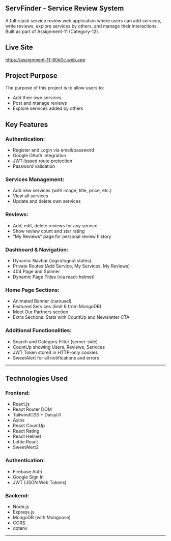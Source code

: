  ## ServFinder - Service Review System

A full-stack service review web application where users can add services, write reviews, explore services by others, and manage their interactions. Built as part of Assignment-11 (Category-12).

##  Live Site
https://assignment-11-80e0c.web.app

##  Project Purpose

The purpose of this project is to allow users to:
- Add their own services
- Post and manage reviews
- Explore services added by others




##  Key Features

###  Authentication:
- Register and Login via email/password
- Google OAuth integration
- JWT-based route protection
- Password validation 

###  Services Management:
- Add new services (with image, title, price, etc.)
- View all services
- Update and delete own services 

###  Reviews:
- Add, edit, delete reviews for any service
- Show review count and star rating
- “My Reviews” page for personal review history

###  Dashboard & Navigation:
- Dynamic Navbar (login/logout states)
- Private Routes (Add Service, My Services, My Reviews)
- 404 Page and Spinner
- Dynamic Page Titles (via react-helmet)

###  Home Page Sections:
- Animated Banner (carousel)
- Featured Services (limit 6 from MongoDB)
- Meet Our Partners section
- Extra Sections: Stats with CountUp and Newsletter CTA

###  Additional Functionalities:
-  Search and Category Filter (server-side)
-  CountUp showing Users, Reviews, Services
-  JWT Token stored in HTTP-only cookies
-  SweetAlert for all notifications and errors

---

##  Technologies Used

###  Frontend:
- React.js
- React Router DOM
- TailwindCSS + DaisyUI
- Axios
- React CountUp
- React Rating
- React Helmet
- Lottie React
- SweetAlert2

###  Authentication:
- Firebase Auth
- Google Sign In
- JWT (JSON Web Tokens)

###  Backend:
- Node.js
- Express.js
- MongoDB (with Mongoose)
- CORS
- dotenv

---


